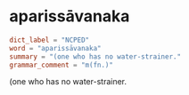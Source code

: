 # aparissāvanaka

``` toml
dict_label = "NCPED"
word = "aparissāvanaka"
summary = "(one who has no water-strainer."
grammar_comment = "m(fn.)"
```

(one who has no water\-strainer.

